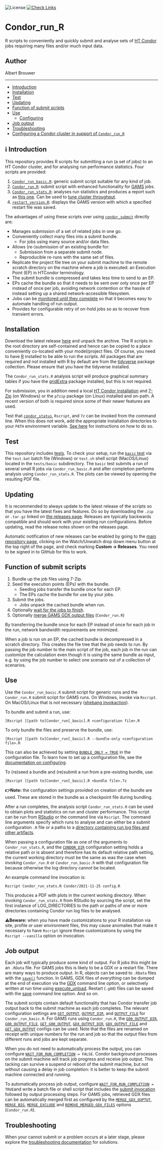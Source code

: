 ![License](https://img.shields.io/github/license/iiasa/Condor_run_R)
[![Check Links](https://github.com/iiasa/Condor_run_R/actions/workflows/links.yml/badge.svg)](https://github.com/iiasa/Condor_run_R/actions/workflows/links.yml)

# Condor_run_R

R scripts to conveniently and quickly submit and analyse sets of [HT Condor](https://research.cs.wisc.edu/htcondor/htcondor/overview/) jobs requiring many files and/or much input data.

## Author

Albert Brouwer

___

- [Introduction](#%E2%84%B9%EF%B8%8F-introduction)
- [Installation](#installation)
- [Test](#test)
- [Updating](#updating)
- [Function of submit scripts](#function-of-submit-scripts)
- [Use](#use)
  + [Configuring](configuring.md)
- [Job output](#job-output)
- [Troubleshooting](troubleshooting.md)
- [Configuring a Condor cluster in support of `Condor_run_R`](condor.md#configuring-a-condor-cluster-in-support-of-condor_run_r)

## ℹ️ Introduction

This repository provides R scripts for submitting a *run* (a set of jobs) to an HT Condor cluster, and for analysing run performance statistics. Four scripts are provided:
1. [`Condor_run_basic.R`](https://github.com/iiasa/Condor_run_R/blob/master/Condor_run_basic.R): generic submit script suitable for any kind of job.
2. [`Condor_run.R`](https://github.com/iiasa/Condor_run_R/blob/master/Condor_run.R): submit script with enhanced functionality for [GAMS](https://www.gams.com/) jobs.
3. [`Condor_run_stats.R`](https://github.com/iiasa/Condor_run_R/blob/master/Condor_run_stats.R): analyses run statistics and produces a report such as [this one](tests/basic/basic_2023-05-31.pdf). Can be used to [tune cluster throughput](condor.md#tuning-throughput).
4. [`restart_version.R`](https://github.com/iiasa/Condor_run_R/blob/master/restart_version.R): displays the GAMS version with which a specified restart file was saved.

The advantages of using these scripts over using [`condor_submit`](https://htcondor.readthedocs.io/en/latest/man-pages/condor_submit.html) directly are:
- Manages submission of a set of related jobs in one go.
- Conveniently collect many files into a submit bundle.
  * For jobs using many source and/or data files.
- Allows (re-)submission of an existing bundle for:
  * Submission from a separate submit node.
  * Reproducible re-runs with the same set of files.
- Replicate the project file tree on your submit machine to the remote scratch directory on the machine where a job is executed: an Execution Point (EP) in HTCondor terminology.
- The submit bundle is compressed and takes less time to send to an EP.
- EPs cache the bundle so that it needs to be sent over only once per EP instead of once per job, avoiding network contention or the hassle of instead setting up a shared network-accessible filesystem.
- Jobs can be [monitored until they complete](configuring.md#wait_for_run_completion) so that it becomes easy to automate handling of run output.
- Provides for configurable retry of on-hold jobs so as to recover from transient errors.

## Installation

Download the latest release [here](https://github.com/iiasa/Condor_run_R/releases) and unpack the archive. The R scripts in the root directory are self-contained and hence can be copied to a place conveniently co-located with your model/project files. Of course, you need to have [R](https://www.r-project.org/) installed to be able to run the scripts. All packages that are required and not installed with R by default are from the [tidyverse](https://www.tidyverse.org/) package collection. Please ensure that you have the tidyverse installed.

The `Condor_run_stats.R` analysis script will produce graphical summary tables if you have the [gridExtra](https://github.com/baptiste/gridextra/) package installed, but this is not required.

For submission, you in addition need a local [HT Condor installation](https://research.cs.wisc.edu/htcondor/downloads/) and [7-Zip](https://www.7-zip.org/) (on Windows) or the `p7zip` package (on Linux) installed and on-path. A recent version of both is required since some of their newer features are used.

Test that [`condor_status`](https://htcondor.readthedocs.io/en/latest/man-pages/condor_status.html), `Rscript`, and `7z` can be invoked from the command line. When this does not work, add the appropriate installation directories to your `PATH` environment variable. [See here](https://iiasa.github.io/GLOBIOM/R.html#setting-environment-variables) for instructions on how to do so.

## Test

This repository includes [tests](tests/tests.md). To check your setup, run the [`basic` test](tests/basic/purpose.md) via the `test.bat` batch file (Windows) or `test.sh` shell script (MacOS/Linux) located in the `tests/basic` subdirectory. The `basic` test submits a run of several small R jobs via `Condor_run_basic.R` and after completion performs analysis using `Condor_run_stats.R`. The plots can be viewed by opening the resulting PDF file.

## Updating

It is recommended to always update to the latest release of the scripts so that you have the latest fixes and features. Do so by downloading the `.zip` or `.tar.gz` linked on [the releases page](https://github.com/iiasa/Condor_run_R/releases). Releases are typically backwards compatible and should work with your existing run configurations. Before updating, read the release notes shown on the releases page.

Automatic notification of new releases can be enabled by going to the [main repository page](https://github.com/iiasa/Condor_run_R), clicking on the Watch/Unwatch drop down menu button at the top right of the page, and check marking **Custom → Releases**. You need to be signed in to GitHub for this to work.

## Function of submit scripts

1. Bundle up the job files using 7-Zip.
2. Seed the execution points (EPs) with the bundle.
   - Seeding jobs transfer the bundle once for each EP.
   - The EPs cache the bundle for use by your jobs.
3. Submit the jobs.
   - Jobs unpack the cached bundle when run.
5. Optionally [wait for the jobs to finish](configuring.md#wait_for_run_completion).
6. Optionally [merge GAMS GDX output files](configuring.md#merge_gdx_output) (`Condor_run.R`)

By transferring the bundle once for each EP instead of once for each job in the run, network bandwidth requirements are minimized.

When a job is run on an EP, the cached bundle is decompressed in a scratch directory. This creates the file tree that the job needs to run. By passing the job number to the main script of the job, each job in the run can customize the calculation even though it is using the same bundle as input, e.g. by using the job number to select one scenario out of a collection of scenarios.

## Use

Use the `Condor_run_basic.R` submit script for generic runs and the `Condor_run.R` submit script for GAMS runs. On Windows, invoke via `Rscript`. On MacOS/Linux that is not necessary ([shebang invokaction](https://en.wikipedia.org/wiki/Shebang_(Unix))).

To bundle and submit a run, use:

`[Rscript ][path to]Condor_run[_basic].R <configuration file>.R`

To only bundle the files and preserve the bundle, use:

`[Rscript ][path to]Condor_run[_basic].R --bundle-only <configuration file>.R`

This can also be achieved by setting [`BUNDLE_ONLY = TRUE`](configuring.md#bundle_only) in the configuration file. To learn how to set up a configuration file, see the [documentation on configuring](configuring.md).

To (re)seed a bundle and (re)submit a run from a pre-existing bundle, use:

`[Rscript ][path to]Condor_run[_basic].R <bundle file>.7z`

**:point_right:Note:** the configuration settings provided on creation of the bundle are used. These are stored in the bundle as a checkpoint file during bundling.

After a run completes, the analysis script `Condor_run_stats.R` can be used to obtain plots and statistics on run and cluster performance. This script can be run from [RStudio](https://rstudio.com/) or the command line via `Rscript`. The command line arguments specify which runs to analyse and can either be a submit configuration `.R` file or a paths to a [directory containing run log files and other artifacts](configuring.md#condor_dir).

When passing a configuration file as one of the arguments to `Condor_run_stats.R`, and the [`CONDOR_DIR`](configuring.md#condor_dir) configuration setting holds a relative path or is absent and therefore has its default relative path setting, the current working directory must be the same as was the case when invoking `Condor_run.R` or `Condor_run_basic.R` with that configuration file because otherwise the log directory cannot be located.

An example command line invocation is:

`Rscript Condor_run_stats.R Condor/2021-11-25 config.R`

This produces a PDF with plots in the current working directory. When invoking `Condor_run_stats.R` from RStudio by sourcing the script, set the first instance of LOG_DIRECTORIES to the path or paths of one or more directories containing Condor run log files to be analysed.

**:warning:Beware:** when you have made customizations to your R installation via site, profile or user environment files, this may cause anomalies that make it necessary to have `Rscript` ignore these customizations by using the `Rscript --vanilla` option on invocation.

## Job output

Each job will typically produce some kind of output. For R jobs this might be an `.RData` file. For GAMS jobs this is likely to be a GDX or a restart file. There are many ways to produce output. In R, objects can be saved to `.RData` files with the [`save()`](https://www.rdocumentation.org/packages/base/versions/3.6.2/topics/save) function. In GAMS, GDX files of everything can be dumped at the end of execution via the [GDX](https://www.gams.com/latest/docs/UG_GamsCall.html#GAMSAOgdx) command line option, or selectively written at run time using [execute_unload](https://www.gams.com/latest/docs/UG_GDX.html#UG_GDX_WRITE_EXECUTION). Restart (`.g00`) files can be saved with the [save](https://www.gams.com/latest/docs/UG_GamsCall.html#GAMSAOsave) command line option. And so on.

The submit scripts contain default functionality that has Condor transfer job output back to the submit machine as each job completes. The relevant configuration settings are [`GET_OUTPUT`](configuring.md#get_output), [`OUTPUT_DIR`](configuring.md#output_dir), and [`OUTPUT_FILE`](configuring.md#output_file) for `Condor_run_basic.R`. For GAMS runs using `Condor_run.R`, the [`G00_OUTPUT_DIR`](configuring.md#g00_output_dir), [`G00_OUTPUT_FILE`](configuring.md#g00_output_file), [`GET_G00_OUTPUT`](configuring.md#get_g00_output), [`GDX_OUTPUT_DIR`](configuring.md#gdx_output_dir), [`GDX_OUTPUT_FILE`](configuring.md#gdx_output_file) and [`GET_GDX_OUTPUT`](configuring.md#get_gdx_output) configs can be used. Note that the files are renamed on receipt with unique numbers for the run and job so that the output files from different runs and jobs are kept separate.

When you do not need to automatically process the output, you can configure [`WAIT_FOR_RUN_COMPLETION`](configuring.md#wait_for_run_completion)` = FALSE`. Condor background processes on the submit machine will track job progress and receive job output. This tacking can survive a suspend or reboot of the submit machine, but not without causing a delay in job completion: it is better to keep the submit machine connected and running.

To automatically process job output, configure [`WAIT_FOR_RUN_COMPLETION`](configuring.md#wait_for_run_completion)` = TRUE`and write a batch file or shell script that includes the [submit invocation](#use) followed by output processing steps. For GAMS jobs, retrieved GDX files can be automatically merged first as configured by the [`MERGE_GDX_OUPTUT`](configuring.md#merge_gdx_ouptut), [`MERGE_BIG`](configuring.md#merge_big), [`MERGE_EXCLUDE`](configuring.md#merge_exclude) and [`REMOVE_MERGED_GDX_FILES`](configuring.md#remove_merged_gdx_files) options (`Condor_run.R`).

## Troubleshooting

When your cannot submit or a problem occurs at a later stage, please explore the [troubleshooting documentation](troubleshooting.md) for solutions.
